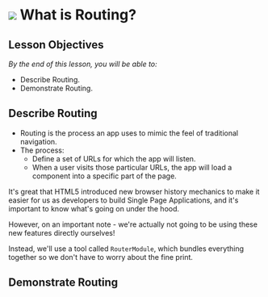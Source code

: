 <!-- Note: Similar to React -->

# ![](https://ga-dash.s3.amazonaws.com/production/assets/logo-9f88ae6c9c3871690e33280fcf557f33.png) What is Routing?

<!--1:57 WDI4 -->

## Lesson Objectives
*By the end of this lesson, you will be able to:*

- Describe Routing.
- Demonstrate Routing.

## Describe Routing

- Routing is the process an app uses to mimic the feel of traditional navigation.
- The process:
    - Define a set of URLs for which the app will listen.
    - When a user visits those particular URLs, the app will load a component into a specific part of the page.


It's great that HTML5 introduced new browser history mechanics to make it easier
  for us as developers to build Single Page Applications, and it's important to know what's going on under the hood.

However, on an important note - we're actually not going to
  be using these new features directly ourselves!

Instead, we'll use a tool called `RouterModule`, which bundles everything together so we don't have to worry about the fine print.

## Demonstrate Routing
<!--
Demo the site in [/router](/router). Show the following:

1) Click on the various links.
    - Note the nested links for `/about`.
    - Note the URL params for `/resume`.
2) Demonstrate sharing/bookmarking a URL.
    - Copy a URL like http://localhost:4200/links.
    - Close the browser.
    - Reopen the browser.
    - Paste the link into the URL bar.
    - Hit enter.
    - Note that it takes you directly to the "page" of the URL you copied. -->

